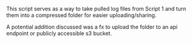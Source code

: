 This script serves as a way to take pulled log files from Script 1 and turn them into a compressed folder for easier uploading/sharing. 

A potential addition discussed was a fx to upload the folder to an api endpoint or publicly accessible s3 bucket.
